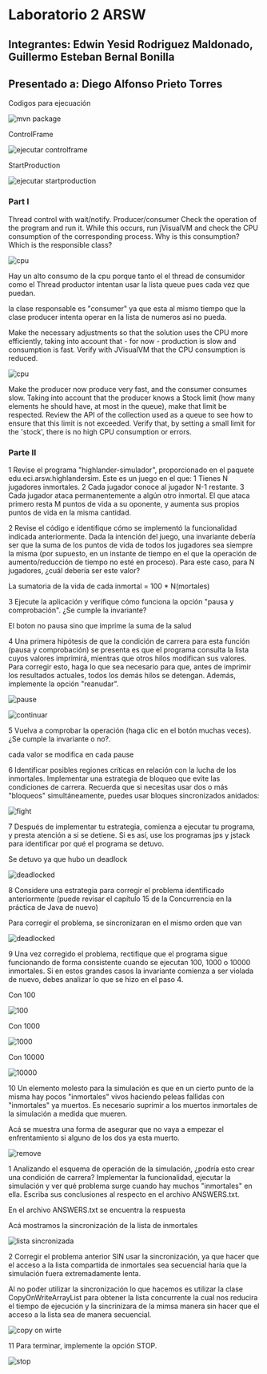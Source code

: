 # Laboratorio 2 ARSW
## Integrantes: Edwin Yesid Rodriguez Maldonado, Guillermo Esteban Bernal Bonilla
## Presentado a: Diego Alfonso Prieto Torres

Codigos para ejecuación

![mvn package](https://user-images.githubusercontent.com/54051399/91255186-d1ef0780-e729-11ea-804d-af9726717891.PNG)

ControlFrame

![ejecutar controlframe](https://user-images.githubusercontent.com/54051399/91255179-cf8cad80-e729-11ea-86ee-2ffa55f227c6.PNG)

StartProduction

![ejecutar startproduction](https://user-images.githubusercontent.com/54051399/91255169-cc91bd00-e729-11ea-8210-da97ec6c813c.PNG)

### Part I

Thread control with wait/notify. Producer/consumer
Check the operation of the program and run it. While this occurs, run jVisualVM and check the CPU consumption of the corresponding process. Why is this consumption? Which is the responsible class? 

![cpu](imagenes/cpu.png)

Hay un alto consumo de la cpu porque tanto el el thread de consumidor como el Thread productor intentan usar la lista queue pues cada vez que puedan.
 
la clase responsable es "consumer" ya que esta al mismo tiempo que la clase producer intenta operar en la lista de numeros asi no pueda.

Make the necessary adjustments so that the solution uses the CPU more efficiently, taking into account that - for now - production is slow and consumption is fast. Verify with JVisualVM that the CPU consumption is reduced. 

![cpu](imagenes/cpu2.png)

Make the producer now produce very fast, and the consumer consumes slow. Taking into account that the producer knows a Stock limit (how many elements he should have, at most in the queue), make that limit be respected. Review the API of the collection used as a queue to see how to ensure that this limit is not exceeded. Verify that, by setting a small limit for the 'stock', there is no high CPU consumption or errors.

### Parte II

1 Revise el programa "highlander-simulador", proporcionado en el paquete edu.eci.arsw.highlandersim. Este es un juego en el que:
 1 Tienes N jugadores inmortales. 
 2 Cada jugador conoce al jugador N-1 restante.
 3 Cada jugador ataca permanentemente a algún otro inmortal. El que ataca primero resta M puntos de vida a su oponente, y aumenta sus propios puntos de vida en la misma cantidad. 

2 Revise el código e identifique cómo se implementó la funcionalidad indicada anteriormente. Dada la intención del juego, una invariante debería ser que la suma de los puntos de vida de todos los jugadores sea siempre la misma (por supuesto, en un instante de tiempo en el que la operación de aumento/reducción de tiempo no esté en proceso). Para este caso, para N jugadores, ¿cuál debería ser este valor?

La sumatoria de la vida de cada inmortal = 100 * N(mortales)

3 Ejecute la aplicación y verifique cómo funciona la opción "pausa y comprobación". ¿Se cumple la invariante?

El boton no pausa sino que imprime la suma de la salud

4 Una primera hipótesis de que la condición de carrera para esta función (pausa y comprobación) se presenta es que el programa consulta la lista cuyos valores imprimirá, mientras que otros hilos modifican sus valores. Para corregir esto, haga lo que sea necesario para que, antes de imprimir los resultados actuales, todos los demás hilos se detengan. Además, implemente la opción "reanudar".

![pause](imagenes/pause.png)

![continuar](imagenes/continuar.png)

5 Vuelva a comprobar la operación (haga clic en el botón muchas veces). ¿Se cumple la invariante o no?.

cada valor se modifica en cada pause

6 Identificar posibles regiones críticas en relación con la lucha de los inmortales. Implementar una estrategia de bloqueo que evite las condiciones de carrera. Recuerda que si necesitas usar dos o más "bloqueos" simultáneamente, puedes usar bloques sincronizados anidados:

![fight](imagenes/fight.png)

7 Después de implementar tu estrategia, comienza a ejecutar tu programa, y presta atención a si se detiene. Si es así, use los programas jps y jstack para identificar por qué el programa se detuvo.

Se detuvo ya que hubo un deadlock

![deadlocked](imagenes/deadlock.png)

8 Considere una estrategia para corregir el problema identificado anteriormente (puede revisar el capítulo 15 de la Concurrencia en la práctica de Java de nuevo)

Para corregir el problema, se sincronizaran en el mismo orden que van

![deadlocked](imagenes/deadlock2.png)

9 Una vez corregido el problema, rectifique que el programa sigue funcionando de forma consistente cuando se ejecutan 100, 1000 o 10000 inmortales. Si en estos grandes casos la invariante comienza a ser violada de nuevo, debes analizar lo que se hizo en el paso 4.

Con 100

![100](imagenes/100.png)

Con 1000

![1000](imagenes/1000.png)

Con 10000

![10000](imagenes/10000.png)

10 Un elemento molesto para la simulación es que en un cierto punto de la misma hay pocos "inmortales" vivos haciendo peleas fallidas con "inmortales" ya muertos. Es necesario suprimir a los muertos inmortales de la simulación a medida que mueren. 

Acá se muestra una forma de asegurar que no vaya a empezar el enfrentamiento si alguno de los dos ya esta muerto.

![remove](imagenes/remove.png)

1 Analizando el esquema de operación de la simulación, ¿podría esto crear una condición de carrera? Implementar la funcionalidad, ejecutar la simulación y ver qué problema surge cuando hay muchos "inmortales" en ella. Escriba sus conclusiones al respecto en el archivo ANSWERS.txt.

En el archivo ANSWERS.txt se encuentra la respuesta

Acá mostramos la sincronización de la lista de inmortales

![lista sincronizada](https://user-images.githubusercontent.com/54051399/91251576-5d17cf80-e721-11ea-9d20-1875e0a0f3fa.PNG)

2 Corregir el problema anterior SIN usar la sincronización, ya que hacer que el acceso a la lista compartida de inmortales sea secuencial haría que la simulación fuera extremadamente lenta.

Al no poder utilizar la sincronización lo que hacemos es utilizar la clase CopyOnWriteArrayList para obtener la lista concurrente la cual nos reducira el tiempo de ejecución y la sincrinizara de la mimsa manera sin hacer que el acceso a la lista sea de manera secuencial.

![copy on wirte](https://user-images.githubusercontent.com/54051399/91251517-3fe30100-e721-11ea-9dd8-bf79cb6b1bd2.PNG)

11 Para terminar, implemente la opción STOP.

![stop](imagenes/stop.png)

